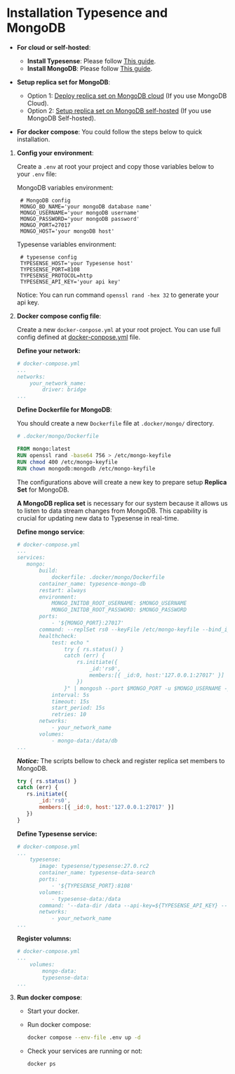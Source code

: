 # Installation Typesence and MongoDB

- **For cloud or self-hosted**:
  - **Install Typesense**: Please follow [This guide](https://typesense.org/docs/guide/install-typesense.html).
  - **Install MongoDB**: Please follow [This guide](https://www.mongodb.com/docs/).

- **Setup replica set for MongoDB**:
  - Option 1: [Deploy replica set on MongoDB cloud](https://www.mongodb.com/docs/cloud-manager/tutorial/deploy-replica-set/) (If you use MongoDB Cloud).
  - Option 2: [Setup replica set on MongoDB self-hosted](https://www.mongodb.com/docs/manual/replication/) (If you use MongoDB Self-hosted).

- **For docker compose**: You could follow the steps below to quick installation.

1. **Config your environment**:

   Create a `.env` at root your project and copy those variables below to your `.env` file:

   MongoDB variables environment:

   ```env
    # MongoDB config
    MONGO_BD_NAME='your mongoDB database name'
    MONGO_USERNAME='your mongoDB username'
    MONGO_PASSWORD='your mongoDB password'
    MONGO_PORT=27017
    MONGO_HOST='your mongoDB host'
   ```

   Typesense variables environment:

   ```env
    # typesense config
    TYPESENSE_HOST='your Typesense host'
    TYPESENSE_PORT=8108
    TYPESENSE_PROTOCOL=http
    TYPESENSE_API_KEY='your api key'
   ```

   Notice: You can run command `openssl rand -hex 32` to generate your api key.

2. **Docker compose config file**:

   Create a new `docker-conpose.yml` at your root project. You can use full config defined at [docker-conpose.yml](./docker-conpose.yml) file.

   __Define your network:__

   ```yaml
   # docker-compose.yml
   ...
   networks:
       your_network_name:
           driver: bridge
   ...
   ```

   __Define Dockerfile for MongoDB__:

   You should create a new `Dockerfile` file at `.docker/mongo/` directory.

   ```dockerfile
   # .docker/mongo/Dockerfile
   
   FROM mongo:latest
   RUN openssl rand -base64 756 > /etc/mongo-keyfile
   RUN chmod 400 /etc/mongo-keyfile
   RUN chown mongodb:mongodb /etc/mongo-keyfile
   ```

   The configurations above will create a new key to prepare setup __Replica Set__ for MongoDB.

   __A MongoDB replica set__ is necessary for our system because it allows us to listen to data stream changes from MongoDB. This capability is crucial for updating new data to Typesense in real-time.

   __Define mongo service__:

   ```yaml
   # docker-compose.yml
   ...
   services:
      mongo:
          build:
              dockerfile: .docker/mongo/Dockerfile
          container_name: typesence-mongo-db
          restart: always
          environment:
              MONGO_INITDB_ROOT_USERNAME: $MONGO_USERNAME
              MONGO_INITDB_ROOT_PASSWORD: $MONGO_PASSWORD
          ports:
              - '${MONGO_PORT}:27017'
          command: --replSet rs0 --keyFile /etc/mongo-keyfile --bind_ip_all --port $MONGO_PORT
          healthcheck:
              test: echo "
                  try { rs.status() }
                  catch (err) {
                      rs.initiate({
                          _id:'rs0',
                          members:[{ _id:0, host:'127.0.0.1:27017' }]
                      })
                  }" | mongosh --port $MONGO_PORT -u $MONGO_USERNAME -p $MONGO_PASSWORD --authenticationDatabase admin
              interval: 5s
              timeout: 15s
              start_period: 15s
              retries: 10
          networks:
              - your_network_name
          volumes:
              - mongo-data:/data/db
   ...
   ```

   ___Notice:___ The scripts bellow to check and register replica set members to MongoDB.

   ```js
   try { rs.status() }
   catch (err) {
      rs.initiate({
          _id:'rs0',
          members:[{ _id:0, host:'127.0.0.1:27017' }]
      })
   }
   ```

   __Define Typesense service:__

   ```yaml
   # docker-compose.yml
   ...
       typesense:
          image: typesense/typesense:27.0.rc2
          container_name: typesense-data-search
          ports:
              - '${TYPESENSE_PORT}:8108'
          volumes:
              - typesense-data:/data
          command: '--data-dir /data --api-key=${TYPESENSE_API_KEY} --enable-cors'
          networks:
              - your_network_name
   ...
   ```

   __Register volumns:__

   ```yaml
   # docker-compose.yml
   ...
       volumes:
           mongo-data:
           typesense-data:
   ...
   ```

3. **Run docker compose**:

   - Start your docker.
  
   - Run docker compose:

     ```sh
     docker compose --env-file .env up -d
     ```
  
   - Check your services are running or not:
  
     ```sh
     docker ps
     ```
